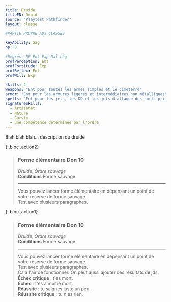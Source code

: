 ```yaml
---
title: Druide
titleEN: Druid
source: "Playtest Pathfinder"
layout: classe

#PARTIE PROPRE AUX CLASSES

keyAbility: Sag
hp: 8

#Degrés: NE Ent Exp Maî Lég
profPerception: Ent
profFortitude: Exp
profReflex: Ent
profWill: Exp

skills: 4
weapons: "Ent pour toutes les armes simples et le cimeterre"
armor: "Ent pour les armures légères et intermédiaires non métalliques"
spells: "Ent pour les jets, les DD et les jets d'attaque des sorts primaires"
signatureSkills:
  - Artisanat
  - Nature
  - Survie
  - une compétence déterminée par l'ordre
---
```


Blah blah blah... description du druide



{:.bloc .action2}
> ### Forme élémentaire **Don 10**
> *Druide, Ordre sauvage*  
> **Conditions** Forme sauvage
> 
> ---
> Vous pouvez lancer forme élémentaire en dépensant un point de votre réserve
> de forme sauvage.  
> Test avec plusieurs paragraphes.


{:.bloc .action1}
> ### Forme élémentaire **Don 10**
> *Druide, Ordre sauvage*  
> **Conditions** Forme sauvage
> 
> ---
> Vous pouvez lancer forme élémentaire en dépensant un point de votre réserve
> de forme sauvage.  
> Test avec plusieurs paragraphes.  
> Ça a l'air de fonctionner. On peut aussi ajouter des résultats de jds.  
> **Échec critique** : t'es mort.  
> **Échec** : t'es à moitié mort.  
> **Réussite** : tu saignes juste un peu.  
> **Réussite critique** : tu n'as rien. 

